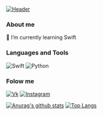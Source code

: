 [![Header ](https://raw.githubusercontent.com/Userror101/Userror101/main/Assets/NewHeader.jpg)](https://github.com/Userror101)

### About me
🔭 I’m currently learning Swift

### Languages and Tools
![Swift](https://img.shields.io/badge/-Swift-2c2d2c?style=for-the-badge&logo=Swift)
![Python](https://img.shields.io/badge/-Python-2c2d2c?style=for-the-badge&logo=Python)

### Folow me
[![Vk](https://img.shields.io/badge/-Vk-2c2d2c?style=for-the-badge&logo=Vk)](https://vk.com/userror)
[![Instagram](https://img.shields.io/badge/-Instagram-2c2d2c?style=for-the-badge&logo=Instagram)](https://www.instagram.com/_userror_/)

[![Anurag's github stats](https://github-readme-stats.vercel.app/api?username=Userror101&show_icons=true&theme=merko)](https://github.com/anuraghazra/github-readme-stats)
[![Top Langs](https://github-readme-stats.vercel.app/api/top-langs/?username=Userror101&layout=compact)](https://github.com/anuraghazra/github-readme-stats)
